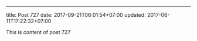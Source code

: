 ---
title: Post 727
date: 2017-09-21T06:01:54+07:00
updated: 2017-06-11T17:22:32+07:00

This is content of post 727